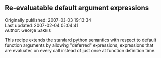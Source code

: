 ## Re-evaluatable default argument expressions  
Originally published: 2007-02-03 19:13:34  
Last updated: 2007-02-04 05:04:41  
Author: George Sakkis  
  
This recipe extends the standard python semantics with respect to default function arguments by allowing "deferred" expressions, expressions that are evaluated on every call instead of just once at function definition time.